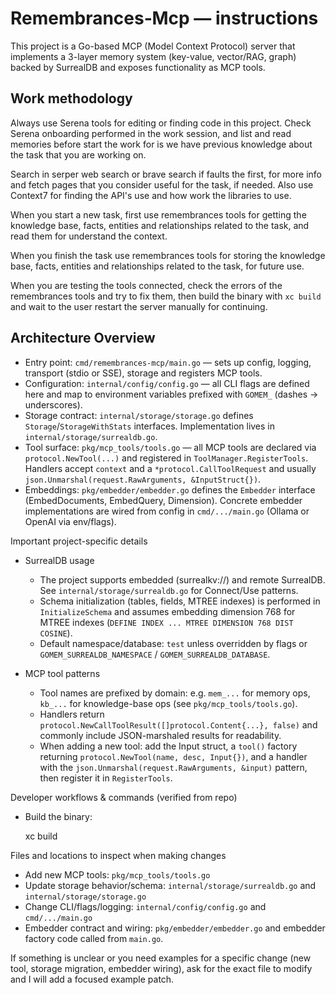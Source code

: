 <!--
Guidance for AI coding agents working on Remembrances-MCP.
Keep this file short and focused: reference concrete files, patterns, and commands
that are discoverable in the repository so an agent can be productive immediately.
-->

# Remembrances‑Mcp — instructions

This project is a Go-based MCP (Model Context Protocol) server that implements a 3-layer memory system (key-value, vector/RAG, graph) backed by SurrealDB and exposes functionality as MCP tools.

## Work methodology

Always use Serena tools for editing or finding code in this project. Check Serena onboarding performed in the work session, and list and read memories before start the work for is we have previous knowledge about the task that you are working on.

Search in serper web search or brave search if faults the first, for more info and fetch pages that you consider useful for the task, if needed. Also use Context7 for finding the API's use and how work the libraries to use.

When you start a new task, first use remembrances tools for getting the knowledge base, facts, entities and relationships related to the task, and read them for understand the context.

When you finish the task use remembrances tools for storing the knowledge base, facts, entities and relationships related to the task, for future use.

When you are testing the tools connected, check the errors of the remembrances tools and try to fix them, then build the binary with `xc build` and wait to the user restart the server manually for continuing.

## Architecture Overview

- Entry point: `cmd/remembrances-mcp/main.go` — sets up config, logging, transport (stdio or SSE), storage and registers MCP tools.
- Configuration: `internal/config/config.go` — all CLI flags are defined here and map to environment variables prefixed with `GOMEM_` (dashes -> underscores).
- Storage contract: `internal/storage/storage.go` defines `Storage`/`StorageWithStats` interfaces. Implementation lives in `internal/storage/surrealdb.go`.
- Tool surface: `pkg/mcp_tools/tools.go` — all MCP tools are declared via `protocol.NewTool(...)` and registered in `ToolManager.RegisterTools`. Handlers accept `context` and a `*protocol.CallToolRequest` and usually `json.Unmarshal(request.RawArguments, &InputStruct{})`.
- Embeddings: `pkg/embedder/embedder.go` defines the `Embedder` interface (EmbedDocuments, EmbedQuery, Dimension). Concrete embedder implementations are wired from config in `cmd/.../main.go` (Ollama or OpenAI via env/flags).

Important project-specific details

- SurrealDB usage

  - The project supports embedded (surrealkv://) and remote SurrealDB. See `internal/storage/surrealdb.go` for Connect/Use patterns.
  - Schema initialization (tables, fields, MTREE indexes) is performed in `InitializeSchema` and assumes embedding dimension 768 for MTREE indexes (`DEFINE INDEX ... MTREE DIMENSION 768 DIST COSINE`).
  - Default namespace/database: `test` unless overridden by flags or `GOMEM_SURREALDB_NAMESPACE` / `GOMEM_SURREALDB_DATABASE`.

- MCP tool patterns
  - Tool names are prefixed by domain: e.g. `mem_...` for memory ops, `kb_...` for knowledge-base ops (see `pkg/mcp_tools/tools.go`).
  - Handlers return `protocol.NewCallToolResult([]protocol.Content{...}, false)` and commonly include JSON-marshaled results for readability.
  - When adding a new tool: add the Input struct, a `tool()` factory returning `protocol.NewTool(name, desc, Input{})`, and a handler with the `json.Unmarshal(request.RawArguments, &input)` pattern, then register it in `RegisterTools`.

Developer workflows & commands (verified from repo)

- Build the binary:

  xc build

Files and locations to inspect when making changes

- Add new MCP tools: `pkg/mcp_tools/tools.go`
- Update storage behavior/schema: `internal/storage/surrealdb.go` and `internal/storage/storage.go`
- Change CLI/flags/logging: `internal/config/config.go` and `cmd/.../main.go`
- Embedder contract and wiring: `pkg/embedder/embedder.go` and embedder factory code called from `main.go`.

If something is unclear or you need examples for a specific change (new tool, storage migration, embedder wiring), ask for the exact file to modify and I will add a focused example patch.
